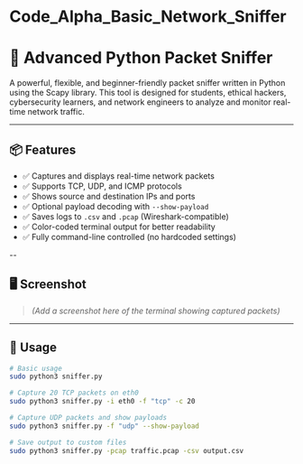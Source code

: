 # Code_Alpha_Basic_Network_Sniffer
# 🔐 Advanced Python Packet Sniffer

A powerful, flexible, and beginner-friendly packet sniffer written in Python using the Scapy library. This tool is designed for students, ethical hackers, cybersecurity learners, and network engineers to analyze and monitor real-time network traffic.

---

## 📦 Features

- ✅ Captures and displays real-time network packets
- ✅ Supports TCP, UDP, and ICMP protocols
- ✅ Shows source and destination IPs and ports
- ✅ Optional payload decoding with `--show-payload`
- ✅ Saves logs to `.csv` and `.pcap` (Wireshark-compatible)
- ✅ Color-coded terminal output for better readability
- ✅ Fully command-line controlled (no hardcoded settings)

--

## 🖥️ Screenshot

> _(Add a screenshot here of the terminal showing captured packets)_

---

## 🚀 Usage

```bash
# Basic usage
sudo python3 sniffer.py

# Capture 20 TCP packets on eth0
sudo python3 sniffer.py -i eth0 -f "tcp" -c 20

# Capture UDP packets and show payloads
sudo python3 sniffer.py -f "udp" --show-payload

# Save output to custom files
sudo python3 sniffer.py -pcap traffic.pcap -csv output.csv

